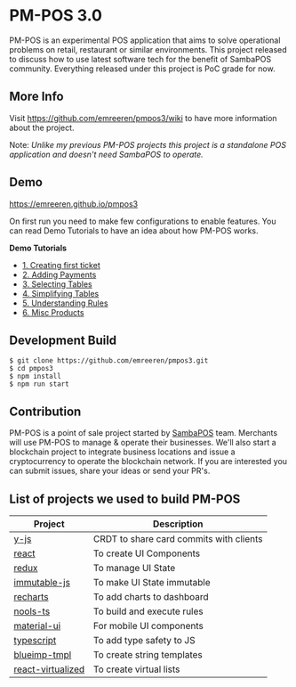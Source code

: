 # PM-POS 3.0

PM-POS is an experimental POS application that aims to solve operational problems on retail, restaurant or similar environments. This project released to discuss how to use latest software tech for the benefit of SambaPOS community. Everything released under this project is PoC grade for now.

## More Info

Visit https://github.com/emreeren/pmpos3/wiki to have more information about the project.

Note: _Unlike my previous PM-POS projects this project is a standalone POS application and doesn't need SambaPOS to operate._

## Demo

https://emreeren.github.io/pmpos3

On first run you need to make few configurations to enable features. You can read Demo Tutorials to have an idea about how PM-POS works.

**Demo Tutorials**

- [1. Creating first ticket](https://github.com/emreeren/pmpos3/wiki/1.-Creating-First-Ticket)
- [2. Adding Payments](https://github.com/emreeren/pmpos3/wiki/2.-Adding-Payments)
- [3. Selecting Tables](https://github.com/emreeren/pmpos3/wiki/3.-Choosing-Tables)
- [4. Simplifying Tables](https://github.com/emreeren/pmpos3/wiki/4.-Simplifying-Payments)
- [5. Understanding Rules](https://github.com/emreeren/pmpos3/wiki/5.-Understanding-Rules)
- [6. Misc Products](https://github.com/emreeren/pmpos3/wiki/6.-Misc-Products)
  

## Development Build

```
$ git clone https://github.com/emreeren/pmpos3.git
$ cd pmpos3
$ npm install
$ npm run start
```

## Contribution

PM-POS is a point of sale project started by [SambaPOS](https://sambapos.com) team. Merchants will use PM-POS to manage & operate their businesses. We'll also start a blockchain project to integrate business locations and issue a cryptocurrency to operate the blockchain network. If you are interested you can submit issues, share your ideas or send your PR's.

## List of projects we used to build PM-POS

| Project                                                           | Description                             |
| ----------------------------------------------------------------- | --------------------------------------- |
| [y-js](http://y-js.org/)                                          | CRDT to share card commits with clients |
| [react](https://reactjs.org/)                                     | To create UI Components                 |
| [redux](https://redux.js.org/)                                    | To manage UI State                      |
| [immutable-js](https://facebook.github.io/immutable-js/)          | To make UI State immutable              |
| [recharts](https://github.com/recharts/recharts)                  | To add charts to dashboard              |
| [nools-ts](https://github.com/taoqf/nools-ts)                     | To build and execute rules              |
| [material-ui](http://www.material-ui.com/)                        | For mobile UI components                |
| [typescript](https://www.typescriptlang.org/)                     | To add type safety to JS                |
| [blueimp-tmpl](https://github.com/blueimp/JavaScript-Templates)   | To create string templates              |
| [react-virtualized](https://github.com/bvaughn/react-virtualized) | To create virtual lists                 |  |
